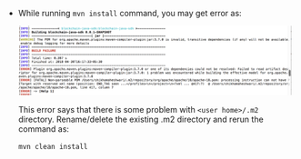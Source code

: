 
* While running `mvn install` command, you may get error as:

  ![](images/err1.png)

  This error says that there is some problem with `<user home>/.m2` directory. Rename/delete the existing .m2 directory and   rerun the command as:

  ```
  mvn clean install
  ```
